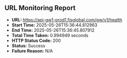## URL Monitoring Report

- **URL:** https://api-gw1-prod1.fisglobal.com/gw/v1/health
- **Start Time:** 2025-05-26T15:36:44.812963
- **End Time:** 2025-05-26T15:36:45.807912
- **Total Time Taken:** 0.994949 seconds
- **HTTP Status Code:** 200
- **Status:** Success
- **Failure Reason:** N/A
